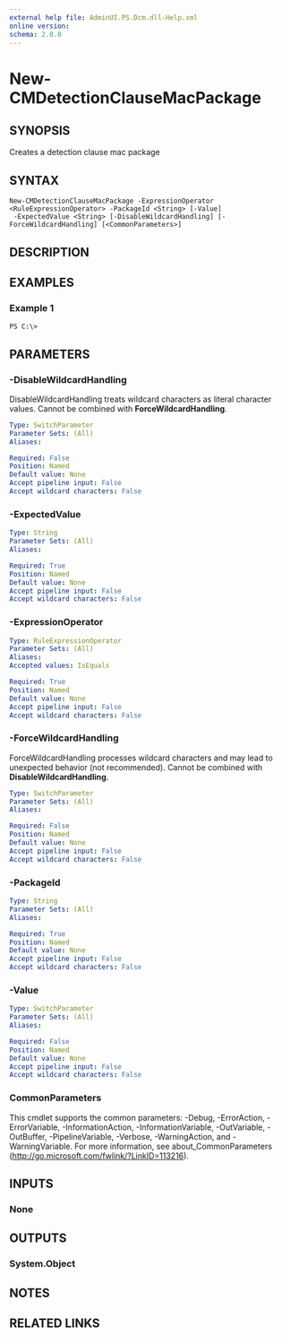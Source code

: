 ```yaml
---
external help file: AdminUI.PS.Dcm.dll-Help.xml
online version: 
schema: 2.0.0
---
```


# New-CMDetectionClauseMacPackage

## SYNOPSIS
Creates a detection clause mac package

## SYNTAX

```
New-CMDetectionClauseMacPackage -ExpressionOperator <RuleExpressionOperator> -PackageId <String> [-Value]
 -ExpectedValue <String> [-DisableWildcardHandling] [-ForceWildcardHandling] [<CommonParameters>]
```

## DESCRIPTION
 

## EXAMPLES

### Example 1
```
PS C:\>  
```

 

## PARAMETERS

### -DisableWildcardHandling
DisableWildcardHandling treats wildcard characters as literal character values. Cannot be combined with **ForceWildcardHandling**.

```yaml
Type: SwitchParameter
Parameter Sets: (All)
Aliases: 

Required: False
Position: Named
Default value: None
Accept pipeline input: False
Accept wildcard characters: False
```

### -ExpectedValue
 

```yaml
Type: String
Parameter Sets: (All)
Aliases: 

Required: True
Position: Named
Default value: None
Accept pipeline input: False
Accept wildcard characters: False
```

### -ExpressionOperator
 

```yaml
Type: RuleExpressionOperator
Parameter Sets: (All)
Aliases: 
Accepted values: IsEquals

Required: True
Position: Named
Default value: None
Accept pipeline input: False
Accept wildcard characters: False
```

### -ForceWildcardHandling
ForceWildcardHandling processes wildcard characters and may lead to unexpected behavior (not recommended). Cannot be combined with **DisableWildcardHandling**.

```yaml
Type: SwitchParameter
Parameter Sets: (All)
Aliases: 

Required: False
Position: Named
Default value: None
Accept pipeline input: False
Accept wildcard characters: False
```

### -PackageId
 

```yaml
Type: String
Parameter Sets: (All)
Aliases: 

Required: True
Position: Named
Default value: None
Accept pipeline input: False
Accept wildcard characters: False
```

### -Value
 

```yaml
Type: SwitchParameter
Parameter Sets: (All)
Aliases: 

Required: False
Position: Named
Default value: None
Accept pipeline input: False
Accept wildcard characters: False
```

### CommonParameters
This cmdlet supports the common parameters: -Debug, -ErrorAction, -ErrorVariable, -InformationAction, -InformationVariable, -OutVariable, -OutBuffer, -PipelineVariable, -Verbose, -WarningAction, and -WarningVariable. For more information, see about_CommonParameters (http://go.microsoft.com/fwlink/?LinkID=113216).

## INPUTS

### None

## OUTPUTS

### System.Object

## NOTES

## RELATED LINKS

